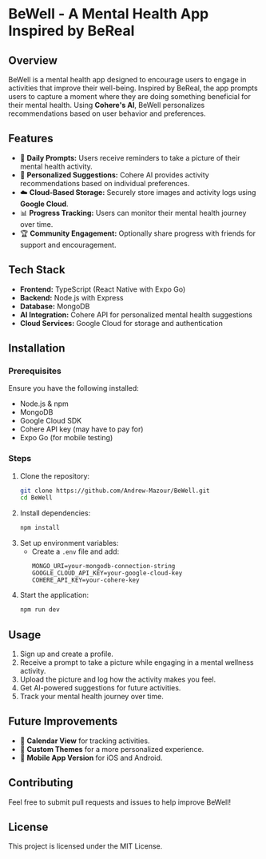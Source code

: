 # BeWell - A Mental Health App Inspired by BeReal

## Overview
BeWell is a mental health app designed to encourage users to engage in activities that improve their well-being. Inspired by BeReal, the app prompts users to capture a moment where they are doing something beneficial for their mental health. Using **Cohere's AI**, BeWell personalizes recommendations based on user behavior and preferences. 

## Features
- 📸 **Daily Prompts:** Users receive reminders to take a picture of their mental health activity.
- 🧠 **Personalized Suggestions:** Cohere AI provides activity recommendations based on individual preferences.
- ☁️ **Cloud-Based Storage:** Securely store images and activity logs using **Google Cloud**.
- 📊 **Progress Tracking:** Users can monitor their mental health journey over time.
- 🏆 **Community Engagement:** Optionally share progress with friends for support and encouragement.

## Tech Stack
- **Frontend:** TypeScript (React Native with Expo Go)
- **Backend:** Node.js with Express
- **Database:** MongoDB
- **AI Integration:** Cohere API for personalized mental health suggestions
- **Cloud Services:** Google Cloud for storage and authentication

## Installation
### Prerequisites
Ensure you have the following installed:
- Node.js & npm
- MongoDB
- Google Cloud SDK
- Cohere API key (may have to pay for)
- Expo Go (for mobile testing)

### Steps
1. Clone the repository:
   ```bash
   git clone https://github.com/Andrew-Mazour/BeWell.git
   cd BeWell
   ```
2. Install dependencies:
   ```bash
   npm install
   ```
3. Set up environment variables:
   - Create a `.env` file and add:
     ```env
     MONGO_URI=your-mongodb-connection-string
     GOOGLE_CLOUD_API_KEY=your-google-cloud-key
     COHERE_API_KEY=your-cohere-key
     ```
4. Start the application:
   ```bash
   npm run dev
   ```

## Usage
1. Sign up and create a profile.
2. Receive a prompt to take a picture while engaging in a mental wellness activity.
3. Upload the picture and log how the activity makes you feel.
4. Get AI-powered suggestions for future activities.
5. Track your mental health journey over time.

## Future Improvements
- 📅 **Calendar View** for tracking activities.
- 🎨 **Custom Themes** for a more personalized experience.
- 📱 **Mobile App Version** for iOS and Android.

## Contributing
Feel free to submit pull requests and issues to help improve BeWell!

## License
This project is licensed under the MIT License.
